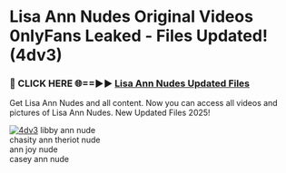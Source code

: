 # Lisa Ann Nudes Original Videos 0nlyFans Leaked - Files Updated! (4dv3)

<h3>🔴 CLICK HERE 🌐==►► <a href="https://tinyurl.com/yc6ubb5a" rel="nofollow">Lisa Ann Nudes Updated Files</a></h3>

Get Lisa Ann Nudes and all content. Now you can access all videos and pictures of Lisa Ann Nudes. New Updated Files 2025!

[![4dv3](https://i.imgur.com/7eu0CRL.gif)](https://tinyurl.com/yc6ubb5a)
libby ann nude<br>
chasity ann theriot nude<br>
ann joy nude<br>
casey ann nude